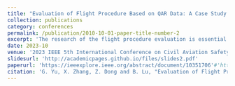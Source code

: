 ```yaml
---
title: "Evaluation of Flight Procedure Based on QAR Data: A Case Study on Daocheng Yading Airport"
collection: publications
category: conferences
permalink: /publication/2010-10-01-paper-title-number-2
excerpt: 'The research of the flight procedure evaluation is essential for ensuring flight safety. With Daocheng Yading Airport as the research object, combined with its Quick Access Recorder (QAR) data, a flight procedure evaluation method, namely Analytic Hierarchy Process, Entropy Weight Method, and the Technique for Order Preference by Similarity to an Ideal Solution (AHP-EWM-TOPSIS), was proposed in this paper. The process specifically includes: firstly, a secondary index system is built and optimized by Delphi research; secondly, according to results of the investigation and QAR data of Daocheng Yading Airport, index weights are determined by the combination of AHP and EWM; again, the comprehensive evaluation of the model is completed by TOPSIS; finally, the evaluation of actual samples is applied to analyze the model. Results show that the method proposed in this paper has a certain degree of effectiveness and feasibility for practice.'
date: 2023-10
venue: '2023 IEEE 5th International Conference on Civil Aviation Safety and Information Technology (ICCASIT)'
slidesurl: 'http://academicpages.github.io/files/slides2.pdf'
paperurl: 'https://ieeexplore.ieee.org/abstract/document/10351706'#'http://academicpages.github.io/files/paper2.pdf'
citation: 'G. Yu, X. Zhang, Z. Dong and B. Lu, "Evaluation of Flight Procedure Based on QAR Data: A Case Study on Daocheng Yading Airport," 2023 IEEE 5th International Conference on Civil Aviation Safety and Information Technology (ICCASIT), Dali, China, 2023, pp. 494-500, doi: 10.1109/ICCASIT58768.2023.10351706.'
---
```


